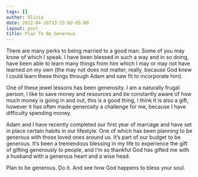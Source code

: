 ```yaml
---
tags: []
author: Olivia
date: 2012-04-26T13:53:02-05:00
layout: post
title: Plan To Be Generous
---
```


There are many perks to being married to a good man. Some of you may know of which I speak. I have been blessed in such a way and in so doing, have been able to learn many things from him which I may or may not have learned on my own (the may not does not matter, really, because God knew I could learn these things through Adam and saw fit to incorporate him).

One of these jewel lessons has been generosity. I am a naturally frugal person, I like to save money and resources and be constantly aware of how much money is going in and out, this is a good thing, I think it is also a gift, however it has often made generosity a challenge for me, because I have difficulty spending money.

Adam and I have recently completed our first year of marriage and have set in place certain habits in our lifestyle. One of which has been planning to be generous with those loved ones around us. It’s part of our budget to be generous. It’s been a tremendous blessing in my life to experience the gift of gifting generously to people, and I’m so thankful God has gifted me with a husband with a generous heart and a wise head.

Plan to be generous. Do it. And see how God happens to bless your soul.
